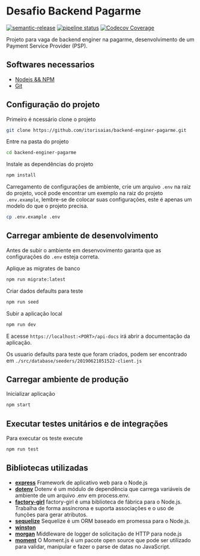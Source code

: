 # Desafio Backend Pagarme

[![semantic-release](https://img.shields.io/badge/%20%20%F0%9F%93%A6%F0%9F%9A%80-semantic--release-e10079.svg)](https://github.com/semantic-release/semantic-release)
[![pipeline status](https://gitlab.com/itor.isaias/backend-enginer-pagarme/badges/master/pipeline.svg)](https://gitlab.com/itor.isaias/backend-enginer-pagarme/commits/master)
[![Codecov Coverage](https://img.shields.io/codecov/c/github/itorisaias/backend-enginer-pagarme/master.svg?style=flat-square)](https://codecov.io/gh/itorisaias/backend-enginer-pagarme/)

Projeto para vaga de backend enginer na pagarme, desenvolvimento de um Payment Service Provider (PSP).

## Softwares necessarios

- [Nodejs && NPM](https://nodejs.org)
- [Git](https://git-scm.com/book/pt-br/v2/Come%C3%A7ando-Instalando-o-Git)

## Configuração do projeto

Primeiro é ncessário clone o projeto
```sh
git clone https://github.com/itorisaias/backend-enginer-pagarme.git
```

Entre na pasta do projeto
```sh
cd backend-enginer-pagarme
```

Instale as dependências do projeto
```sh
npm install
```

Carregamento de configurações de ambiente, crie um arquivo `.env` na raiz do projeto, você pode encontrar um exemplo na raiz do projeto `.env.example`, lembre-se de colocar suas configurações, este é apenas um modelo do que o projeto precisa.
```sh
cp .env.example .env
```

## Carregar ambiente de desenvolvimento

Antes de subir o ambiente em desenvovimento garanta que as configurações do `.env` esteja correta.

Aplique as migrates de banco
```sh
npm run migrate:latest
```

Criar dados defaults para teste
```sh
npm run seed
```

Subir a aplicação local
```sh
npm run dev
```

E acesse `https://localhost:<PORT>/api-docs` irá abrir a documentação da aplicação.

Os usuario defaults para teste que foram criados, podem ser encontrado em `./src/database/seeders/20190621051522-client.js`

## Carregar ambiente de produção

Inicializar aplicação
```sh
npm start
```

## Executar testes unitários e de integrações

Para executar os teste execute
```sh
npm run test
```

## Bibliotecas utilizadas

- [**express**](https://github.com/expressjs) Framework de aplicativo web para o Node.js
- [**dotenv**](https://github.com/motdotla/dotenv) Dotenv é um módulo de dependência que carrega variáveis ​​de ambiente de um arquivo .env em process.env.
- [**factory-girl**](https://github.com/aexmachina/factory-girl#readme) factory-girl é uma biblioteca de fábrica para o Node.js. Trabalha de forma assíncrona e suporta associações e o uso de funções para gerar atributos.
- [**sequelize**](http://docs.sequelizejs.com/) Sequelize é um ORM baseado em promessa para o Node.js.
- [**winston**](https://github.com/winstonjs/winston#readme)
- [**morgan**](https://github.com/expressjs/morgan) Middleware de logger de solicitação de HTTP para node.js
- [**moment**](https://moment.com) O Moment.js é um pacote open source que pode ser utilizado para validar, manipular e fazer o parse de datas no JavaScript.
